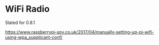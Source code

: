 # WiFi Radio
Slated for 0.8.1

https://www.raspberrypi-spy.co.uk/2017/04/manually-setting-up-pi-wifi-using-wpa_supplicant-conf/